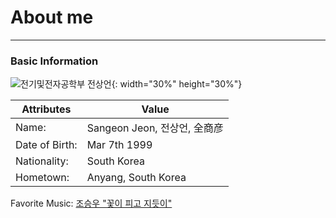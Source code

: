About me
========
<hr/>

### Basic Information

![전기및전자공학부 전상언](https://github.com/EonSJeon/test/assets/110102765/3a44ce98-799c-45b5-bb43-28dc8ee665c3){: width="30%" height="30%"}

| Attributes | Value |
|---|---|
| Name: |Sangeon Jeon, 전상언, 全商彦 |
| Date of Birth: | Mar 7th 1999 |
| Nationality: | South Korea | 
| Hometown:| Anyang, South Korea|

Favorite Music: [조승우 "꽃이 피고 지듯이"](https://youtu.be/y-sqDi4cgdI)   
